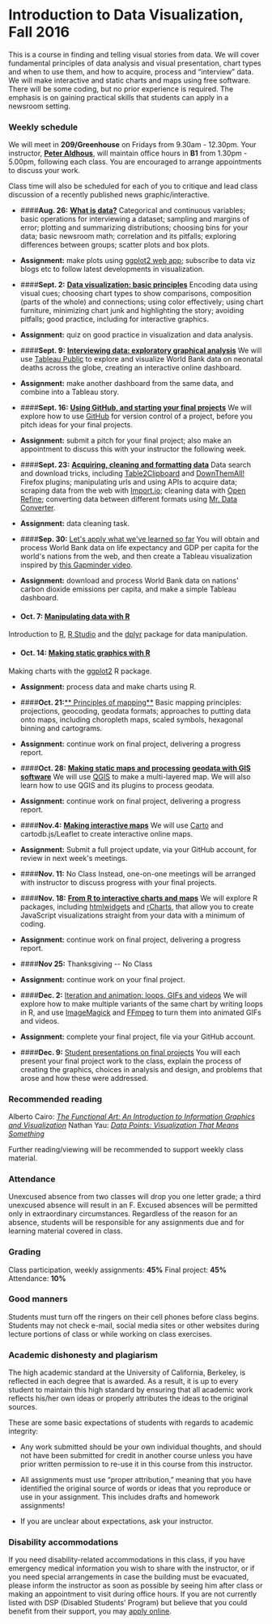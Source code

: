 
# Introduction to Data Visualization, Fall 2016

This is a course in finding and telling visual stories from data. We will cover fundamental principles of data analysis and visual presentation, chart types and when to use them, and how to acquire, process and “interview” data. We will make interactive and static charts and maps using free software. There will be some coding, but no prior experience is required. The emphasis is on gaining practical skills that students can apply in a newsroom setting.

### Weekly schedule

We will meet in **209/Greenhouse** on Fridays from 9.30am - 12.30pm. Your instructor, [**Peter Aldhous**](http://www.peteraldhous.com/), will maintain office hours in **B1** from 1.30pm - 5.00pm, following each class. You are encouraged to arrange appointments to discuss your work.

Class time will also be scheduled for each of you to critique and lead class discussion of a recently published news graphic/interactive.

 - ####**Aug. 26:**	[**What is data?**](week1.html)
Categorical and continuous variables; basic operations for interviewing a dataset; sampling and margins of error; plotting and summarizing distributions; choosing bins for your data; basic newsroom math; correlation and its pitfalls; exploring differences between groups; scatter plots and box plots.

  - **Assignment:** make plots using [ggplot2 web app](http://rweb.stat.ucla.edu/ggplot2/); subscribe to data viz blogs etc to follow latest developments in visualization.

- ####**Sept. 2:** 	[**Data visualization: basic principles**](week2.html)
Encoding data using visual cues; choosing chart types to show comparisons, composition (parts of the whole) and connections; using color effectively; using chart furniture, minimizing chart junk and highlighting the story; avoiding pitfalls; good practice, including for interactive graphics.

 - **Assignment:** quiz on good practice in visualization and data analysis.


- ####**Sept. 9:** [**Interviewing data: exploratory graphical analysis**](week3.html)
We will use [Tableau Public](http://www.tableausoftware.com/public/) to explore and visualize World Bank data on neonatal deaths across the globe, creating an interactive online dashboard.

 - **Assignment:** make another dashboard from the same data, and combine into a Tableau story.


- ####**Sept. 16:** [**Using GitHub, and starting your final projects**](week4.html)
We will explore how to use [GitHub](https://github.com/) for version control of a project, before you pitch ideas for your final projects.

 - **Assignment:** submit a pitch for your final project; also make an appointment to discuss this with your instructor the following week.


- ####**Sept. 23:** [**Acquiring, cleaning and formatting data**](week5.html)
Data search and download tricks, including [Table2Clipboard](https://addons.mozilla.org/en-US/firefox/addon/dafizilla-table2clipboard/) and [DownThemAll!](https://addons.mozilla.org/en-US/firefox/addon/downthemall/) Firefox plugins; manipulating urls and using APIs to acquire data; scraping data from the web with [Import.io](https://www.import.io/); cleaning data with [Open Refine](http://openrefine.org/); converting data between different formats using [Mr. Data Converter](http://shancarter.github.io/mr-data-converter/).

 - **Assignment:** data cleaning task.


- ####**Sep. 30:** [Let's apply what we've learned so far](week6.html)
You will obtain and process World Bank data on life expectancy and GDP per capita for the world's nations from the web, and then create a Tableau visualization inspired by [this Gapminder video](http://www.gapminder.org/videos/200-years-that-changed-the-world-bbc/).

 - **Assignment:** download and process World Bank data on nations' carbon dioxide emissions per capita, and make a simple Tableau dashboard.


- #### **Oct. 7:**	[**Manipulating data with R**](week7.html)
Introduction to [R](http://www.r-project.org/), [R Studio](http://www.rstudio.com/) and the [dplyr](https://cran.rstudio.com/web/packages/dplyr/vignettes/introduction.html) package for data manipulation.


- #### **Oct. 14:** [**Making static graphics with R**](week8.html)
Making charts with the [ggplot2](http://ggplot2.org/) R package.

 - **Assignment:** process data and make charts using R.


-  ####**Oct. 21:**[** Principles of mapping**](week9.html)
Basic mapping principles:  projections, geocoding, geodata formats; approaches to putting data onto maps, including choropleth maps, scaled symbols, hexagonal binning and cartograms.

 - **Assignment:** continue work on final project, delivering a progress report.


-  ####**Oct. 28:** [**Making static maps and processing geodata with GIS software**](week10.html)
We will use [QGIS](http://qgis.org/en/site/) to make a multi-layered map. We will also learn how to use QGIS and its plugins to process geodata.

 - **Assignment:** continue work on final project, delivering a progress report.


-  ####**Nov.4:** [**Making interactive maps**](week11.html)
We will use [Carto](https://carto.com/) and cartodb.js/Leaflet to create interactive online maps.

  -  **Assignment:** Submit a full project update, via your GitHub account, for review in next week's meetings.


- ####**Nov. 11:** No Class
Instead, one-on-one meetings will be arranged with instructor to discuss progress with your final projects.


- ####**Nov. 18:**	[**From R to interactive charts and maps**](week13.html)
We will explore R packages, including [htmlwidgets](http://www.htmlwidgets.org/) and [rCharts](http://rcharts.io/), that allow you to create JavaScript visualizations straight from your data with a minimum of coding.

 -  **Assignment:** continue work on final project, delivering a progress report.


- ####**Nov 25:** Thanksgiving -- No Class

 - **Assignment:** continue work on your final project.


- ####**Dec. 2:** [Iteration and animation: loops, GIFs and videos](week14.html)
We will explore how to make multiple variants of the same chart by writing loops in R, and use [ImageMagick](http://imagemagick.org/script/index.php) and [FFmpeg](http://ffmpeg.org/) to turn them into animated GIFs and videos.

 - **Assignment:** complete your final project, file via your GitHub account.


- ####**Dec. 9:** [Student presentations on final projects](week15.html)
You will each present your final project work to the class, explain the process of creating the graphics, choices in  analysis and design, and problems that arose and how these were addressed.

### Recommended reading

Alberto Cairo: [*The Functional Art: An Introduction to Information Graphics and Visualization*](http://www.amazon.com/The-Functional-Art-introduction-visualization/dp/0321834739/)
Nathan Yau: [*Data Points: Visualization That Means Something*](http://www.amazon.com/Data-Points-Visualization-Means-Something/dp/111846219X)

Further reading/viewing will be recommended to support weekly class material.

### Attendance

Unexcused absence from two classes will drop you one letter grade; a third unexcused absence will result in an F. Excused absences will be permitted only in extraordinary circumstances. Regardless of the reason for an absence, students will be responsible for any assignments due and for learning material covered in class.

### Grading

Class participation, weekly assignments: **45%**
Final project: **45%**
Attendance:	**10%**

### Good manners

Students must turn off the ringers on their cell phones before class begins. Students may not check e-mail, social media sites or other websites during lecture portions of class or while working on class exercises.

### Academic dishonesty and plagiarism

The high academic standard at the University of California, Berkeley, is reflected in each degree that is awarded. As a result, it is up to every student to maintain this high standard by ensuring that all academic work reflects his/her own ideas or properly attributes the ideas to the original sources.

These are some basic expectations of students with regards to academic integrity:

- Any work submitted should be your own individual thoughts, and should not have been submitted for credit in another course unless you have prior written permission to re-use it in this course from this instructor.

- All assignments must use “proper attribution,” meaning that you have identified the original source of words or ideas that you reproduce or use in your assignment. This includes drafts and homework assignments!

- If you are unclear about expectations, ask your instructor.

### Disability accommodations

If you need disability-related accommodations in this class, if you have emergency medical information you wish to share with the instructor, or if you need special arrangements in case the building must be evacuated, please inform the instructor as soon as possible by seeing him after class or making an appointment to visit during office hours. If you are not currently listed with DSP (Disabled Students’ Program) but believe that you could benefit from their support, you may [apply online](http://dsp.berkeley.edu/).




